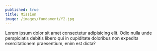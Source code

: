 ```yaml
---
published: true
title: Mission
image: /images/fundament/f2.jpg
---
```


Lorem ipsum dolor sit amet consectetur adipisicing elit. Odio nulla unde perspiciatis debitis libero qui in cupiditate doloribus non expedita exercitationem praesentium, enim est dicta?